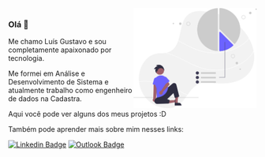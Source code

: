 <img align="right" src="Personal_goals_re_iow7.svg" width="250"/>

### Olá 👋

Me chamo Luís Gustavo e sou completamente apaixonado por tecnologia.

Me formei em Análise e Desenvolvimento de Sistema e atualmente trabalho como engenheiro de dados na Cadastra.

Aqui você pode ver alguns dos meus projetos :D

Também pode aprender mais sobre mim nesses links:

[![Linkedin Badge](https://img.shields.io/badge/-luís-gustavo-6633cc?style=flat-square&logo=Linkedin&logoColor=white&link=https://www.linkedin.com/in/luís-gustavo/)](https://www.linkedin.com/in/luís-gustavo/) 
[![Outlook Badge](https://img.shields.io/badge/-profissional.gustavo@outlook.com-6633cc?style=flat-square&logo=Microsoft&logoColor=white&link=mailto:profissional.gustavo@outlook.com)](mailto:profissional.gustavo@outlook.com)


<!--
**Rickemm/Rickemm** is a ✨ _special_ ✨ repository because its `README.md` (this file) appears on your GitHub profile.

Here are some ideas to get you started:

- 🔭 I’m currently working on ...
- 🌱 I’m currently learning ...
- 👯 I’m looking to collaborate on ...
- 🤔 I’m looking for help with ...
- 💬 Ask me about ...
- 📫 How to reach me: ...
- 😄 Pronouns: ...
- ⚡ Fun fact: ...
-->
